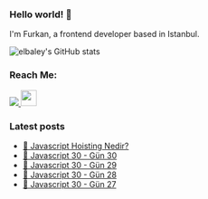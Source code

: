 ### Hello world! 👋

I'm Furkan, a frontend developer based in Istanbul.

![elbaley's GitHub stats](https://github-readme-streak-stats.herokuapp.com/?user=elbaley&theme=dark)

### Reach Me:

<a href="https://www.linkedin.com/in/furkan-leba-24ba1227a/">
<img src="https://img.shields.io/badge/LinkedIn-0077B5?style=for-the-badge&logo=linkedin&logoColor=white"/> 
</a>
<a href="mailto:lebafurkan@outlook.com">
<img style="height:28px" src="https://img.shields.io/badge/mail-0f3464?style=for-the-badge&logo=microsoftoutlook"/> 
</a>

### Latest posts

- [🔗 Javascript Hoisting Nedir?](https://furkanleba.com/javascript-hoisting-nedir/)
- [🔗 Javascript 30 - Gün 30](https://furkanleba.com/javascript-30-gun-30/)
- [🔗 Javascript 30 - Gün 29](https://furkanleba.com/javascript-30-gun-29/)
- [🔗 Javascript 30 - Gün 28](https://furkanleba.com/javascript-30-gun-28/)
- [🔗 Javascript 30 - Gün 27](https://furkanleba.com/javascript-30-gun-27/)
